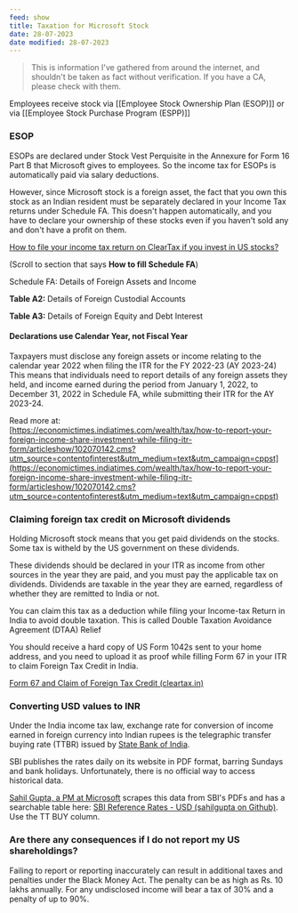 ```yaml
---
feed: show
title: Taxation for Microsoft Stock
date: 28-07-2023
date modified: 28-07-2023
---
```


>This is information I've gathered from around the internet, and shouldn't be taken as fact without verification. If you have a CA, please check with them.

Employees receive stock via [[Employee Stock Ownership Plan (ESOP)]] or via [[Employee Stock Purchase Program (ESPP)]]

### ESOP

ESOPs are declared under Stock Vest Perquisite in the Annexure for Form 16 Part B that Microsoft gives to employees. So the income tax for ESOPs is automatically paid via salary deductions. 

However, since Microsoft stock is a foreign asset, the fact that you own this stock as an Indian resident must be separately declared in your Income Tax returns under Schedule FA. This doesn't happen automatically, and you have to declare your ownership of these stocks even if you haven't sold any and don't have a profit on them.

[How to file your income tax return on ClearTax if you invest in US stocks?](https://cleartax.in/s/how-to-file-income-tax-return-on-cleartax-if-you-invest-in-us-stocks)

(Scroll to section that says **How to fill Schedule FA**)

Schedule FA: Details of Foreign Assets and Income

**Table A2:** Details of Foreign Custodial Accounts

**Table A3:** Details of Foreign Equity and Debt Interest

#### Declarations use Calendar Year, not Fiscal Year 

Taxpayers must disclose any foreign assets or income relating to the calendar year 2022 when filing the ITR for the FY 2022-23 (AY 2023-24) This means that individuals need to report details of any foreign assets they held, and income earned during the period from January 1, 2022, to December 31, 2022 in Schedule FA, while submitting their ITR for the AY 2023-24.  

Read more at:  
[https://economictimes.indiatimes.com/wealth/tax/how-to-report-your-foreign-income-share-investment-while-filing-itr-form/articleshow/102070142.cms?utm_source=contentofinterest&utm_medium=text&utm_campaign=cppst](https://economictimes.indiatimes.com/wealth/tax/how-to-report-your-foreign-income-share-investment-while-filing-itr-form/articleshow/102070142.cms?utm_source=contentofinterest&utm_medium=text&utm_campaign=cppst)

### Claiming foreign tax credit on Microsoft dividends

Holding Microsoft stock means that you get paid dividends on the stocks. Some tax is witheld by the US government on these dividends. 

These dividends should be declared in your ITR as income from other sources in the year they are paid, and you must pay the applicable tax on dividends. Dividends are taxable in the year they are earned, regardless of whether they are remitted to India or not. 

You can claim this tax as a deduction while filing your Income-tax Return in India to avoid double taxation. This is called Double Taxation Avoidance Agreement (DTAA) Relief

You should receive a hard copy of US Form 1042s sent to your home address, and you need to upload it as proof while filling Form 67 in your ITR to claim Foreign Tax Credit in India.

[Form 67 and Claim of Foreign Tax Credit (cleartax.in)](https://cleartax.in/s/form-67-claim-foreign-tax-credit)

### Converting USD values to INR

Under the India income tax law, exchange rate for conversion of income earned in foreign currency into Indian rupees is the telegraphic transfer buying rate (TTBR) issued by [State Bank of India](https://www.livemint.com/Search/Link/Keyword/SBI). 

SBI publishes the rates daily on its website in PDF format, barring Sundays and bank holidays. Unfortunately, there is no official way to access historical data.

[Sahil Gupta, a PM at Microsoft](https://www.sahil-gupta.in/about/) scrapes this data from SBI's PDFs and has a searchable table here: [SBI Reference Rates - USD (sahilgupta on Github)](https://github.com/sahilgupta/sbi_forex_rates/blob/main/csv_files/SBI_REFERENCE_RATES_USD.csv). Use the TT BUY column.

### Are there any consequences if I do not report my US shareholdings?

Failing to report or reporting inaccurately can result in additional taxes and penalties under the Black Money Act. The penalty can be as high as Rs. 10 lakhs annually. For any undisclosed income will bear a tax of 30% and a penalty of up to 90%.
